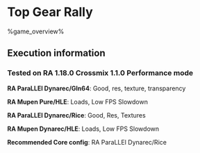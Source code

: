 # Top Gear Rally 

%game_overview%

## Execution information

### Tested on RA 1.18.0 Crossmix 1.1.0 Performance mode

**RA ParaLLEl Dynarec/Gln64**: Good, res, texture, transparency

**RA Mupen Pure/HLE**: Loads, Low FPS Slowdown

**RA ParaLLEl Dynarec/Rice**: Good, Res, Textures

**RA Mupen Dynarec/HLE**: Loads, Low FPS Slowdown

**Recommended Core config**: RA ParaLLEl Dynarec/Rice